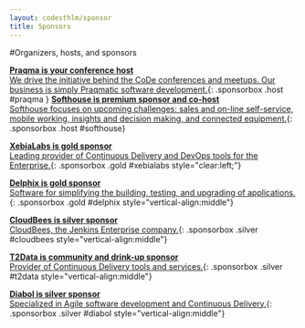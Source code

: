 ```yaml
---
layout: codesthlm/sponsor
title: Sponsors
---
```

#Organizers, hosts, and sponsors


[__Praqma is your conference host__<br/>We drive the initiative behind the CoDe conferences and meetups. Our business is simply Praqmatic  software development.](/sthlm15/sponsors/praqma.html){: .sponsorbox  .host #praqma }
[__Softhouse is premium sponsor and co-host__<br/>Softhouse focuses on upcoming challenges: sales and on-line self-service, mobile working, insights and decision making, and connected equipment.](/sthlm15/sponsors/softhouse.html){: .sponsorbox .host #softhouse}

[__XebiaLabs is gold sponsor__<br/>Leading provider of Continuous Delivery and DevOps tools for the Enterprise.](/sthlm15/sponsors/xebialabs.html){: .sponsorbox .gold #xebialabs style="clear:left;"}

[__Delphix is gold sponsor__<br/>Software for simplifying the building, testing, and upgrading of applications.](/sthlm15/sponsors/delphix.html){: .sponsorbox .gold #delphix style="vertical-align:middle"}

[__CloudBees is silver sponsor__<br/>CloudBees, the Jenkins Enterprise company.](/sthlm15/sponsors/cloudbees.html){: .sponsorbox .silver #cloudbees style="vertical-align:middle"}

[__T2Data is community and drink-up sponsor__<br/>Provider of Continuous Delivery tools and services.](/sthlm15/sponsors/t2data.html){: .sponsorbox .silver #t2data style="vertical-align:middle"}

[__Diabol is silver sponsor__<br/>Specialized in Agile software development and Continuous Delivery.](/sthlm15/sponsors/diabol.html){: .sponsorbox .silver #diabol style="vertical-align:middle"}

<div style="clear:both;">&nbsp;</div>
